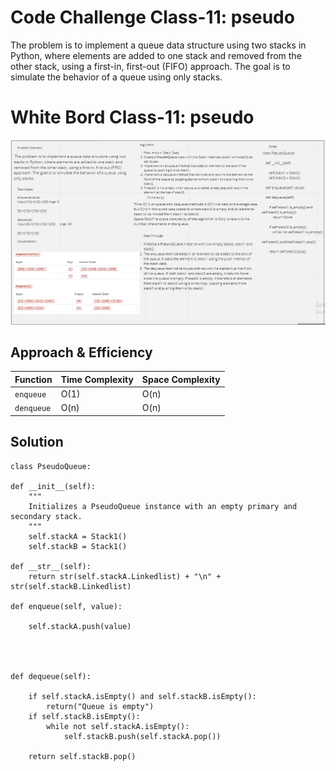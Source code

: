 # Code Challenge Class-11: pseudo

The problem is to implement a queue data structure using two stacks in Python, where elements are added to one stack and removed from the other stack, using a first-in, first-out (FIFO) approach. The goal is to simulate the behavior of a queue using only stacks.

# White Bord Class-11: pseudo
![MarineGEO circle logo](/stack_and_queue/png/Screenshot%202023-05-08%20225721.png)







## Approach & Efficiency
| Function | Time Complexity | Space Complexity |
| -------- | -------------- | ---------------- |
| `enqueue` | O(1)        | O(n)             |
| `denqueue` | O(n)      | O(n)             |

## Solution
    class PseudoQueue:
    
    def __init__(self):
        """
        Initializes a PseudoQueue instance with an empty primary and secondary stack.
        """
        self.stackA = Stack1()
        self.stackB = Stack1()

    def __str__(self):
        return str(self.stackA.Linkedlist) + "\n" + str(self.stackB.Linkedlist)
        
    def enqueue(self, value):
        
        self.stackA.push(value)



            
    def dequeue(self):
       
        if self.stackA.isEmpty() and self.stackB.isEmpty():
            return("Queue is empty")
        if self.stackB.isEmpty():
            while not self.stackA.isEmpty():
                self.stackB.push(self.stackA.pop())

        return self.stackB.pop()
